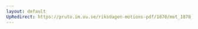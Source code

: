 ```yaml
---
layout: default
UpRedirect: https://pruto.im.uu.se/riksdagen-motions-pdf/1870/mot_1870__ak__1/mot_1870__ak__1-002.pdf
---
```

